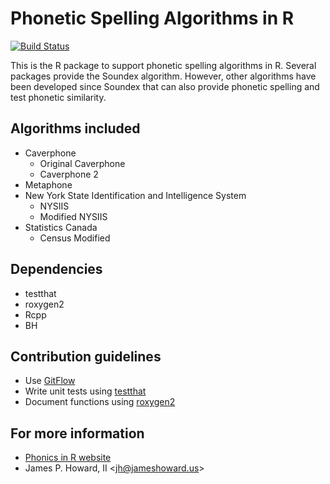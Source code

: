 # Phonetic Spelling Algorithms in R

[![Build Status](https://travis-ci.org/howardjp/phonics.svg?branch=master,osx)](https://travis-ci.org/howardjp/phonics)
 
This is the R package to support phonetic spelling algorithms in R.
Several packages provide the Soundex algorithm.  However, other
algorithms have been developed since Soundex that can also provide
phonetic spelling and test phonetic similarity.

## Algorithms included

* Caverphone
  * Original Caverphone
  * Caverphone 2
* Metaphone
* New York State Identification and Intelligence System
  * NYSIIS
  * Modified NYSIIS
* Statistics Canada
  * Census Modified

## Dependencies

* testthat
* roxygen2
* Rcpp
* BH

## Contribution guidelines

* Use [GitFlow](http://nvie.com/posts/a-successful-git-branching-model/)
* Write unit tests using [testthat](https://github.com/hadley/testthat)
* Document functions using [roxygen2](https://github.com/yihui/roxygen2)

## For more information

* [Phonics in R website](https://jameshoward.us/software/phonics)
* James P. Howard, II &lt;jh@jameshoward.us&gt;
